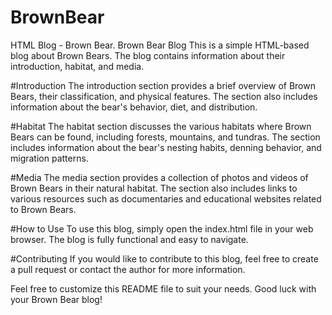 # BrownBear
HTML Blog - Brown Bear.
Brown Bear Blog
This is a simple HTML-based blog about Brown Bears. The blog contains information about their introduction, habitat, and media.

#Introduction
The introduction section provides a brief overview of Brown Bears, their classification, and physical features. The section also includes information about the bear's behavior, diet, and distribution.

#Habitat
The habitat section discusses the various habitats where Brown Bears can be found, including forests, mountains, and tundras. The section includes information about the bear's nesting habits, denning behavior, and migration patterns.

#Media
The media section provides a collection of photos and videos of Brown Bears in their natural habitat. The section also includes links to various resources such as documentaries and educational websites related to Brown Bears.

#How to Use
To use this blog, simply open the index.html file in your web browser. The blog is fully functional and easy to navigate.

#Contributing
If you would like to contribute to this blog, feel free to create a pull request or contact the author for more information.


Feel free to customize this README file to suit your needs. Good luck with your Brown Bear blog!
